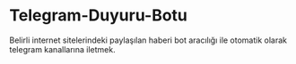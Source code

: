 # Telegram-Duyuru-Botu
Belirli internet sitelerindeki paylaşılan haberi bot aracılığı ile otomatik olarak telegram kanallarına iletmek.
